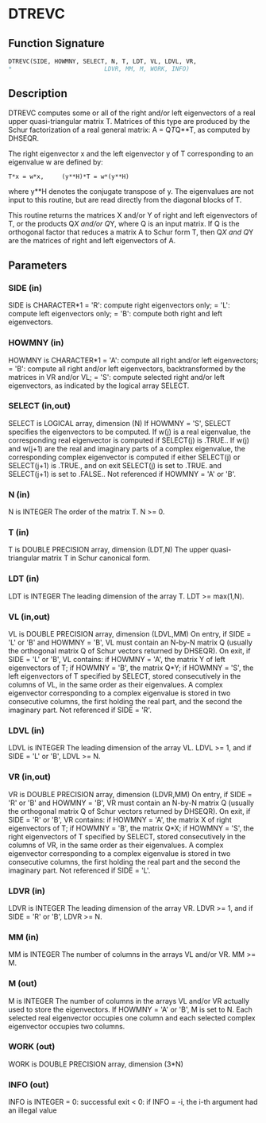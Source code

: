 # DTREVC

## Function Signature

```fortran
DTREVC(SIDE, HOWMNY, SELECT, N, T, LDT, VL, LDVL, VR,
*                          LDVR, MM, M, WORK, INFO)
```

## Description


 DTREVC computes some or all of the right and/or left eigenvectors of
 a real upper quasi-triangular matrix T.
 Matrices of this type are produced by the Schur factorization of
 a real general matrix:  A = Q*T*Q**T, as computed by DHSEQR.

 The right eigenvector x and the left eigenvector y of T corresponding
 to an eigenvalue w are defined by:

    T*x = w*x,     (y**H)*T = w*(y**H)

 where y**H denotes the conjugate transpose of y.
 The eigenvalues are not input to this routine, but are read directly
 from the diagonal blocks of T.

 This routine returns the matrices X and/or Y of right and left
 eigenvectors of T, or the products Q*X and/or Q*Y, where Q is an
 input matrix.  If Q is the orthogonal factor that reduces a matrix
 A to Schur form T, then Q*X and Q*Y are the matrices of right and
 left eigenvectors of A.

## Parameters

### SIDE (in)

SIDE is CHARACTER*1 = 'R': compute right eigenvectors only; = 'L': compute left eigenvectors only; = 'B': compute both right and left eigenvectors.

### HOWMNY (in)

HOWMNY is CHARACTER*1 = 'A': compute all right and/or left eigenvectors; = 'B': compute all right and/or left eigenvectors, backtransformed by the matrices in VR and/or VL; = 'S': compute selected right and/or left eigenvectors, as indicated by the logical array SELECT.

### SELECT (in,out)

SELECT is LOGICAL array, dimension (N) If HOWMNY = 'S', SELECT specifies the eigenvectors to be computed. If w(j) is a real eigenvalue, the corresponding real eigenvector is computed if SELECT(j) is .TRUE.. If w(j) and w(j+1) are the real and imaginary parts of a complex eigenvalue, the corresponding complex eigenvector is computed if either SELECT(j) or SELECT(j+1) is .TRUE., and on exit SELECT(j) is set to .TRUE. and SELECT(j+1) is set to .FALSE.. Not referenced if HOWMNY = 'A' or 'B'.

### N (in)

N is INTEGER The order of the matrix T. N >= 0.

### T (in)

T is DOUBLE PRECISION array, dimension (LDT,N) The upper quasi-triangular matrix T in Schur canonical form.

### LDT (in)

LDT is INTEGER The leading dimension of the array T. LDT >= max(1,N).

### VL (in,out)

VL is DOUBLE PRECISION array, dimension (LDVL,MM) On entry, if SIDE = 'L' or 'B' and HOWMNY = 'B', VL must contain an N-by-N matrix Q (usually the orthogonal matrix Q of Schur vectors returned by DHSEQR). On exit, if SIDE = 'L' or 'B', VL contains: if HOWMNY = 'A', the matrix Y of left eigenvectors of T; if HOWMNY = 'B', the matrix Q*Y; if HOWMNY = 'S', the left eigenvectors of T specified by SELECT, stored consecutively in the columns of VL, in the same order as their eigenvalues. A complex eigenvector corresponding to a complex eigenvalue is stored in two consecutive columns, the first holding the real part, and the second the imaginary part. Not referenced if SIDE = 'R'.

### LDVL (in)

LDVL is INTEGER The leading dimension of the array VL. LDVL >= 1, and if SIDE = 'L' or 'B', LDVL >= N.

### VR (in,out)

VR is DOUBLE PRECISION array, dimension (LDVR,MM) On entry, if SIDE = 'R' or 'B' and HOWMNY = 'B', VR must contain an N-by-N matrix Q (usually the orthogonal matrix Q of Schur vectors returned by DHSEQR). On exit, if SIDE = 'R' or 'B', VR contains: if HOWMNY = 'A', the matrix X of right eigenvectors of T; if HOWMNY = 'B', the matrix Q*X; if HOWMNY = 'S', the right eigenvectors of T specified by SELECT, stored consecutively in the columns of VR, in the same order as their eigenvalues. A complex eigenvector corresponding to a complex eigenvalue is stored in two consecutive columns, the first holding the real part and the second the imaginary part. Not referenced if SIDE = 'L'.

### LDVR (in)

LDVR is INTEGER The leading dimension of the array VR. LDVR >= 1, and if SIDE = 'R' or 'B', LDVR >= N.

### MM (in)

MM is INTEGER The number of columns in the arrays VL and/or VR. MM >= M.

### M (out)

M is INTEGER The number of columns in the arrays VL and/or VR actually used to store the eigenvectors. If HOWMNY = 'A' or 'B', M is set to N. Each selected real eigenvector occupies one column and each selected complex eigenvector occupies two columns.

### WORK (out)

WORK is DOUBLE PRECISION array, dimension (3*N)

### INFO (out)

INFO is INTEGER = 0: successful exit < 0: if INFO = -i, the i-th argument had an illegal value

